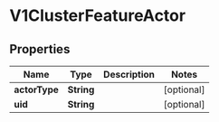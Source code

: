 # V1ClusterFeatureActor

## Properties
Name | Type | Description | Notes
------------ | ------------- | ------------- | -------------
**actorType** | **String** |  |  [optional]
**uid** | **String** |  |  [optional]
